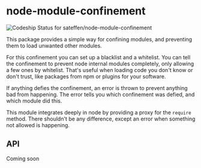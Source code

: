 # node-module-confinement

![Codeship Status for sateffen/node-module-confinement](https://app.codeship.com/projects/1cddd2b0-9582-0136-366d-3e732d40e2ee/status?branch=master)

This package provides a simple way for confining modules, and preventing them to load unwanted other modules.

For this confinement you can set up a blacklist and a whitelist. You can tell the confinement to prevent node
internal modules completely, only allowing a few ones by whitelist. That's useful when loading code you don't
know or don't trust, like packages from npm or plugins for your software.

If anything defies the confinement, an error is thrown to prevent anything bad from happening. The error tells
you which confinement was defied, and which module did this.

This module integrates deeply in node by providing a proxy for the `require` method. There shouldn't be any
difference, except an error when something not allowed is happening.

## API

Coming soon